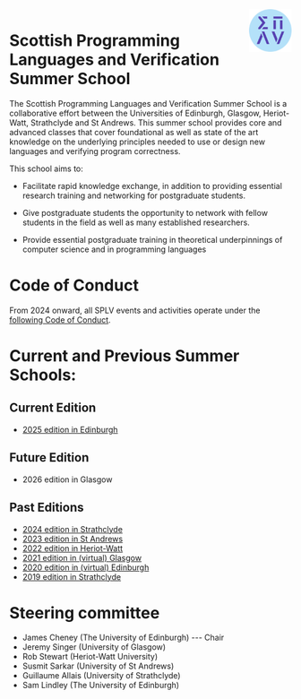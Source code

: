 <img src="assets/splv.png" style="float:right; max-width:15%" alt="SPLV logo" />

# Scottish Programming Languages and Verification Summer School

The Scottish Programming Languages and Verification Summer School
is a collaborative effort between the Universities of Edinburgh,
Glasgow, Heriot-Watt, Strathclyde and St Andrews. This summer school
provides core and advanced classes that cover foundational as well
as state of the art knowledge on the underlying principles needed
to use or design new languages and verifying program correctness.

This school aims to:

* Facilitate rapid knowledge exchange, in addition to providing
  essential research training and networking for postgraduate students.

* Give postgraduate students the opportunity to network with fellow
  students in the field as well as many established researchers.

* Provide essential postgraduate training in theoretical underpinnings
  of computer science and in programming languages

# Code of Conduct

From 2024 onward,
all SPLV events and activities operate under the [following Code of Conduct](CODE-OF-CONDUCT).

# Current and Previous Summer Schools:

## Current Edition

* [2025 edition in Edinburgh](2025-edinburgh)

## Future Edition

* 2026 edition in Glasgow

## Past Editions

* [2024 edition in Strathclyde](2024-strathclyde)
* [2023 edition in St Andrews](2023-st-andrews)
* [2022 edition in Heriot-Watt](https://www.macs.hw.ac.uk/splv/splv-2022/)
* [2021 edition in (virtual) Glasgow](https://www.macs.hw.ac.uk/splv/splv-2021/)
* [2020 edition in (virtual) Edinburgh](https://www.macs.hw.ac.uk/splv/splv20/)
* [2019 edition in Strathclyde](https://www.macs.hw.ac.uk/splv/splv19/)

# Steering committee

* James Cheney (The University of Edinburgh) --- Chair
* Jeremy Singer (University of Glasgow)
* Rob Stewart (Heriot-Watt University)
* Susmit Sarkar (University of St Andrews)
* Guillaume Allais (University of Strathclyde)
* Sam Lindley (The University of Edinburgh)
